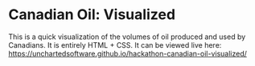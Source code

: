 # Canadian Oil: Visualized

This is a quick visualization of the volumes of oil produced and used by Canadians. It is entirely HTML + CSS. It can be viewed live here:
https://unchartedsoftware.github.io/hackathon-canadian-oil-visualized/


